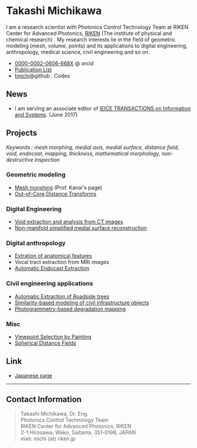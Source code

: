 # Takashi Michikawa  

I am a research scientist with Photonics Control Technology Team at RIKEN Center for Advanced Photonics, [RIKEN](http://riken.jp/)  (The institute of physical and chemical research) .
My research interests lie in the field of geometric modeling (mesh, volume, points) and its applications to digital engineering, anthropology, medical science, civil engineering and so on.

 - [0000-0002-0606-668X](https://orcid.org/0000-0002-0606-668X) @ orcid
 - [Publication List](publication.html)
 - [tmichi](https://github.com/tmichi)@github : Codes

## News
- I am serving an associate editor of [IEICE TRANSACTIONS on Information and Systems](https://search.ieice.org/bin/index.php?category=D&lang=E&curr=1). (June 2017)

## Projects
_Keywords : mesh morphing, medial axis, medial surface, distance field, void, endocast, mapping, thickness, mathematical morphology, non-destructive inspection_

### Geometric modeling
 - [Mesh morphing](http://graphics.c.u-tokyo.ac.jp) (Prof. Kanai's page)
 - [Out-of-Core Distance Transforms](oocdt)  

### Digital Engineering
 - [Void extraction and analysis from CT images](void)
 - [Non-manifold simplified medial surface reconstruction](medial)


### Digital anthropology
 - [Extration of anatomical features](anthropology)
 - Vocal tract extraction from MRI images
 - [Automatic Endocast Extraction](https://github.com/tmichi/xendocast)

### Civil engineering applications
 - [Automatic Extraction of Roadside trees](tree)
 - [Similarity-based modeling of civil infrastructure objects](sim)
 - [Photogrammetry-based degradation mapping](mapping)

### Misc
 - [Viewpoint Selection by Painting](nurinuri)
 - [Spherical Distance Fields](sdt)

## Link
 - [Japanese page](index.ja.html)

------

## Contact Information  
 > Takashi Michikawa, Dr. Eng.  
 > Photonics Control Technology Team  
 > RIKEN Center for Advanced Photonics, RIKEN  
 > 2-1 Hirosawa, Wako, Saitama, 351-0198, JAPAN    
 > mail:  michi (at) riken.jp
